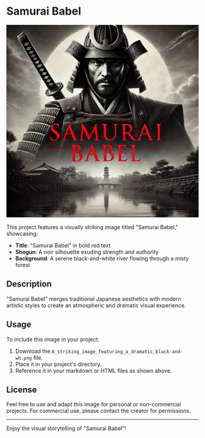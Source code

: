 # Samurai Babel

![Samurai Babel](./Samurai_Babel.png)

This project features a visually striking image titled "Samurai Babel," showcasing:

- **Title**: "Samurai Babel" in bold red text
- **Shogun**: A noir silhouette exuding strength and authority
- **Background**: A serene black-and-white river flowing through a misty forest

## Description

"Samurai Babel" merges traditional Japanese aesthetics with modern artistic styles to create an atmospheric and dramatic visual experience.

## Usage

To include this image in your project:

1. Download the `A_striking_image_featuring_a_dramatic_black-and-wh.png` file.
2. Place it in your project's directory.
3. Reference it in your markdown or HTML files as shown above.

## License

Feel free to use and adapt this image for personal or non-commercial projects. For commercial use, please contact the creator for permissions.

---

Enjoy the visual storytelling of "Samurai Babel"!

